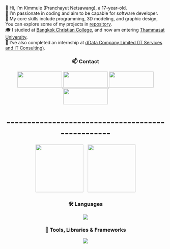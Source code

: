 👋 Hi, I’m Kimmuie (Pranchayut Netsawang), a 17-year-old.  
🧐 I’m passionate in coding and aim to be capable for software developer.  
🎯 My core skills include programming, 3D modeling, and graphic design, You can explore some of my projects in [repository](https://github.com/Kimmuie?tab=repositories).  
🎓 I studied at [Bangkok Christian College](https://www.bcc.ac.th/), and now am entering [Thammasat University](https://tu.ac.th/en).  
💼 I’ve also completed an internship at [dData Company Limited (IT Services and IT Consulting)](https://th.linkedin.com/company/ddataco).  

<h3 align="center">📫 Contact</h3>
<p align="center">
  <a href="https://www.linkedin.com/in/pranchayut-netsawang-925109306/">
    <img src="https://img.shields.io/badge/LinkedIn-0077B5?style=for-the-badge&logo=linkedin&logoColor=white" style="width: 140px; height: 50px;"/>
  </a>
  <a href="https://mail.google.com/mail/u/0/#inbox?compose=CllgCJvpbDVGtNmlZQWrFFcbdHCMtXVVVMpLSGkSdxcxxKWDxchwFrLrPqnJQGDNWtcggtzqvSV">
    <img src="https://img.shields.io/badge/Gmail-D14836?style=for-the-badge&logo=gmail&logoColor=white" style="width: 140px; height: 50px;"/>
  </a>
  <a href="https://instagram.com/kimmuie_">
    <img src="https://img.shields.io/badge/Instagram-E4405F?style=for-the-badge&logo=instagram&logoColor=white" style="width: 140px; height: 50px;"/>
  </a>
  <a href="https://www.facebook.com/pranchayut.netsawang/">
    <img src="https://img.shields.io/badge/Facebook-1877F2?style=for-the-badge&logo=facebook&logoColor=white" style="width: 140px; height: 50px;"/>
  </a>
</p>

<h1 align="center">--------------------------------------------------</h1>

<p align="center">
  <img src="https://github-readme-stats.vercel.app/api?username=kimmuie&show_icons=true&theme=dracula" style="margin-right: 10px; height: 150px;">
  <img src="https://github-readme-stats.vercel.app/api/top-langs/?username=kimmuie&layout=compact&langs_count=8&hide_border=false&title_color=ee688e&icon_color=6eb6c5&text_color=f8f8f2&bg_color=282a36" style="height: 150px;"/>
</p>

<h3 align="center">🛠️ Languages</h3>
<p align="center">
  <a href="https://skillicons.dev">
    <img src="https://skillicons.dev/icons?i=html,css,javascript,typescript,swift,python,c" />
  </a>
</p>

<h3 align="center">🧰 Tools, Libraries & Frameworks</h3>
<p align="center">
  <a href="https://skillicons.dev">
    <img src="https://skillicons.dev/icons?i=nextjs,react,tailwind,threejs,blender,ps,arduino,figma" />
  </a>

